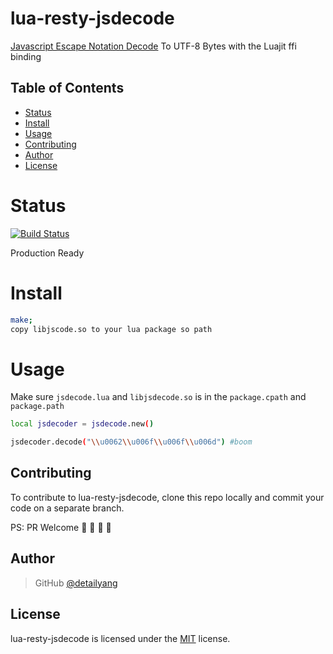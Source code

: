 # lua-resty-jsdecode
[Javascript Escape Notation Decode](https://developer.mozilla.org/en-US/docs/Web/JavaScript/Reference/Global_Objects/String) To UTF-8 Bytes with the Luajit ffi binding

Table of Contents
-----------------
* [Status](#status)
* [Install](#install)
* [Usage](#usage)
* [Contributing](#contributing)
* [Author](#author)
* [License](#license)

Status
====
[![Build Status](https://travis-ci.org/detailyang/lua-resty-jsdecode.svg?branch=master)](https://travis-ci.org/detailyang/lua-resty-jsdecode)

Production Ready

Install
=======

```bash
make;
copy libjscode.so to your lua package so path
```

Usage
====
Make sure `jsdecode.lua` and `libjsdecode.so` is in the `package.cpath` and `package.path`

```bash
local jsdecoder = jsdecode.new()

jsdecoder.decode("\\u0062\\u006f\\u006f\\u006d") #boom
```

Contributing
------------

To contribute to lua-resty-jsdecode, clone this repo locally and commit your code on a separate branch.

PS: PR Welcome :rocket: :rocket: :rocket: :rocket:


Author
------

> GitHub [@detailyang](https://github.com/detailyang)


License
-------
lua-resty-jsdecode is licensed under the [MIT] license.

[MIT]: https://github.com/detailyang/ybw/blob/master/licenses/MIT
